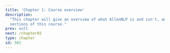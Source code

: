 ```yaml
---
title: 'Chapter 1: Course overview'
description:
  "This chapter will give an overview of what AllenNLP is and isn't, and will outline the main
  sections of this course."
prev: null
next: /chapter02
type: chapter
id: 501
---
```


<exercise id="1" title="What is AllenNLP?" type="slides">

<slides source="chapter01/01_what_is_allennlp">
</slides>

</exercise>

<exercise id="2" title="Your first model" type="slides">

<slides source="chapter01/02_your_first_model">
</slides>

</exercise>

<exercise id="3" title="Course outline" type="slides">

<slides source="chapter01/03_outline">
</slides>

</exercise>
